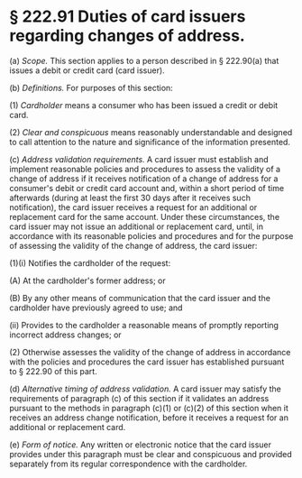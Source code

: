 # § 222.91   Duties of card issuers regarding changes of address.

(a) *Scope.* This section applies to a person described in § 222.90(a) that issues a debit or credit card (card issuer).


(b) *Definitions.* For purposes of this section:


(1) *Cardholder* means a consumer who has been issued a credit or debit card.


(2) *Clear and conspicuous* means reasonably understandable and designed to call attention to the nature and significance of the information presented.


(c) *Address validation requirements.* A card issuer must establish and implement reasonable policies and procedures to assess the validity of a change of address if it receives notification of a change of address for a consumer's debit or credit card account and, within a short period of time afterwards (during at least the first 30 days after it receives such notification), the card issuer receives a request for an additional or replacement card for the same account. Under these circumstances, the card issuer may not issue an additional or replacement card, until, in accordance with its reasonable policies and procedures and for the purpose of assessing the validity of the change of address, the card issuer:


(1)(i) Notifies the cardholder of the request:


(A) At the cardholder's former address; or


(B) By any other means of communication that the card issuer and the cardholder have previously agreed to use; and


(ii) Provides to the cardholder a reasonable means of promptly reporting incorrect address changes; or


(2) Otherwise assesses the validity of the change of address in accordance with the policies and procedures the card issuer has established pursuant to § 222.90 of this part.


(d) *Alternative timing of address validation.* A card issuer may satisfy the requirements of paragraph (c) of this section if it validates an address pursuant to the methods in paragraph (c)(1) or (c)(2) of this section when it receives an address change notification, before it receives a request for an additional or replacement card.


(e) *Form of notice.* Any written or electronic notice that the card issuer provides under this paragraph must be clear and conspicuous and provided separately from its regular correspondence with the cardholder.




